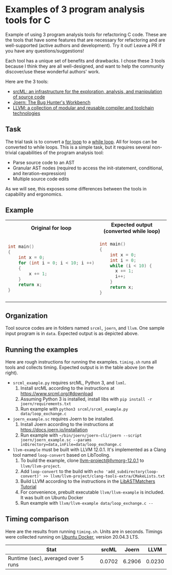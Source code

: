 # Examples of 3 program analysis tools for C

Example of using 3 program analysis tools for refactoring C code.
These are the tools that have some features that are necessary for refactoring and are well-supported (active authors and development).
Try it out! Leave a PR if you have any questions/suggestions!

Each tool has a unique set of benefits and drawbacks.
I chose these 3 tools because I think they are all well-designed, and want to help the community discover/use these wonderful authors' work.

Here are the 3 tools:

* [srcML: an infrastructure for the exploration, analysis, and manipulation of source code](https://www.srcml.org/)
* [Joern: The Bug Hunter's Workbench](https://joern.io/)
* [LLVM: a collection of modular and reusable compiler and toolchain technologies](https://llvm.org/)

## Task

The trial task is to convert a [for loop](https://en.cppreference.com/w/cpp/language/for) to a [while loop](https://en.cppreference.com/w/cpp/language/while).
All for loops can be converted to while loops.
This is a simple task, but it requires several non-trivial capabilities of the program analysis tool:

* Parse source code to an AST
* Granular AST nodes (required to access the init-statement, conditional, and iteration-expression)
* Multiple source code edits

As we will see, this exposes some differences between the tools in capability and ergonomics.

## Example

<table>
<tr>
<th>Original for loop</th>
<th>Expected output (converted while loop)</th>
</tr>
<tr>
<td>

```c
int main()
{
    int x = 0;
    for (int i = 0; i < 10; i ++)
    {
        x += 1;
    }
    return x;
}
```

</td>
<td>

```c
int main()
{
    int x = 0;
    int i = 0;
    while (i < 10) {
      x += 1;
      i++;
    }
    return x;
}
```

</td>
</tr>
</table>

## Organization

Tool source codes are in folders named `srcml`, `joern`, and `llvm`. One sample input program is in `data`. Expected output is as depicted above.

## Running the examples

Here are rough instructions for running the examples.
`timing.sh` runs all tools and collects timing.
Expected output is in the table above (on the right).

* `srcml_example.py` requires srcML, Python 3, and `lxml`.
  1. Install srcML according to the instructions at https://www.srcml.org/#download
  2. Assuming Python 3 is installed, install libs with `pip install -r joern/requirements.txt`
  3. Run example with `python3 srcml/srcml_example.py data/loop_exchange.c`
* `joern_example.sc` requires Joern to be installed.
  1. Install Joern according to the instructions at https://docs.joern.io/installation
  2. Run example with `~/bin/joern/joern-cli/joern --script joern/joern_example.sc --params inDirectory=data,inFile=data/loop_exchange.c`
* `llvm-example` must be built with LLVM 12.0.1. It's implemented as a Clang tool named `loop-convert` based on LibTooling.
  1. To build the example, clone [llvm-project@llvmorg-12.0.1](https://github.com/llvm/llvm-project/tree/llvmorg-12.0.1) to `llvm/llvm-project`.
  2. Add `loop-convert` to the build with `echo 'add_subdirectory(loop-convert)' >> llvm/llvm-project/clang-tools-extra/CMakeLists.txt`
  3. Build LLVM according to the instructions in the [LibASTMatchers Tutorial](https://releases.llvm.org/12.0.1/tools/clang/docs/LibASTMatchersTutorial.html#step-0-obtaining-clang)
  4. For convenience, prebuilt executable `llvm/llvm-example` is included. It was built on Ubuntu Docker
  5. Run example with `llvm/llvm-example data/loop_exchange.c --`

## Timing comparison

Here are the results from running `timing.sh`. Units are in seconds.
Timings were collected running on [Ubuntu Docker](https://hub.docker.com/_/ubuntu), version 20.04.3 LTS.

| Stat          | srcML  | Joern  | LLVM   |
|---------------|--------|--------|--------|
| Runtime (sec), averaged over 5 runs | 0.0702 | 6.2906 | 0.0230 |
